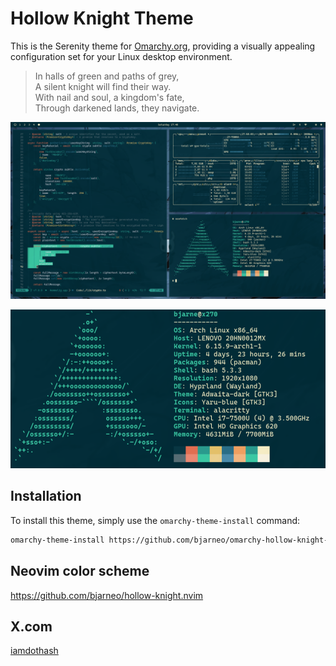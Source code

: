 # Hollow Knight Theme

This is the Serenity theme for [Omarchy.org](https://omarchy.org), providing a visually appealing configuration set for your Linux desktop environment.

> In halls of green and paths of grey,  
> A silent knight will find their way.  
> With nail and soul, a kingdom's fate,  
> Through darkened lands, they navigate.     

<p align="center">
  <img src="theme.png" alt="Hollow Knight Theme Preview">
</p>

<p align="center">
  <img src="neofetch.png" alt="Neofetch Preview">
</p>

## Installation

To install this theme, simply use the `omarchy-theme-install` command:

```bash
omarchy-theme-install https://github.com/bjarneo/omarchy-hollow-knight-theme
```

## Neovim color scheme
https://github.com/bjarneo/hollow-knight.nvim

## X.com
[iamdothash](https://x.com/iamdothash)
